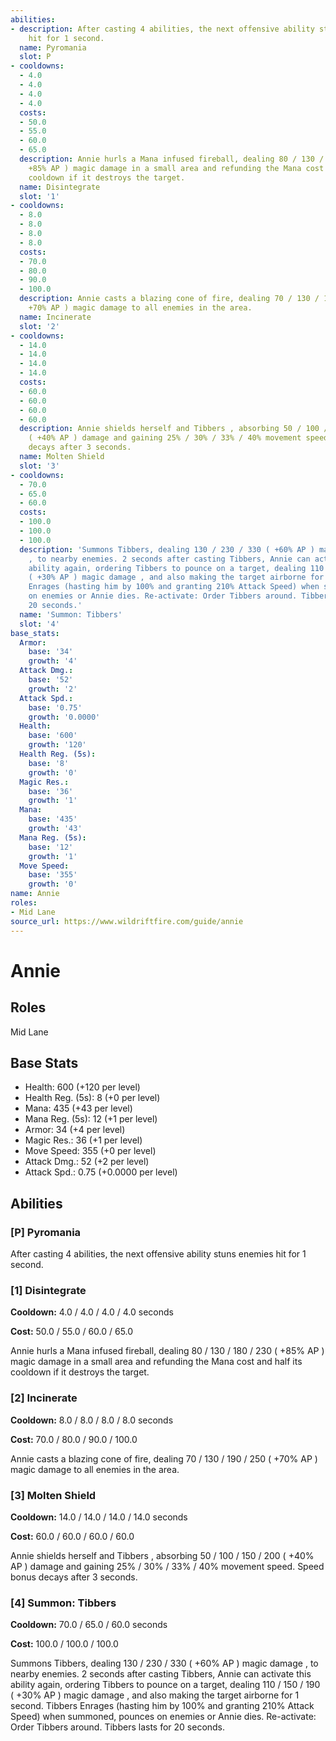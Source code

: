```yaml
---
abilities:
- description: After casting 4 abilities, the next offensive ability stuns enemies
    hit for 1 second.
  name: Pyromania
  slot: P
- cooldowns:
  - 4.0
  - 4.0
  - 4.0
  - 4.0
  costs:
  - 50.0
  - 55.0
  - 60.0
  - 65.0
  description: Annie hurls a Mana infused fireball, dealing 80 / 130 / 180 / 230 (
    +85% AP ) magic damage in a small area and refunding the Mana cost and half its
    cooldown if it destroys the target.
  name: Disintegrate
  slot: '1'
- cooldowns:
  - 8.0
  - 8.0
  - 8.0
  - 8.0
  costs:
  - 70.0
  - 80.0
  - 90.0
  - 100.0
  description: Annie casts a blazing cone of fire, dealing 70 / 130 / 190 / 250 (
    +70% AP ) magic damage to all enemies in the area.
  name: Incinerate
  slot: '2'
- cooldowns:
  - 14.0
  - 14.0
  - 14.0
  - 14.0
  costs:
  - 60.0
  - 60.0
  - 60.0
  - 60.0
  description: Annie shields herself and Tibbers , absorbing 50 / 100 / 150 / 200
    ( +40% AP ) damage and gaining 25% / 30% / 33% / 40% movement speed. Speed bonus
    decays after 3 seconds.
  name: Molten Shield
  slot: '3'
- cooldowns:
  - 70.0
  - 65.0
  - 60.0
  costs:
  - 100.0
  - 100.0
  - 100.0
  description: 'Summons Tibbers, dealing 130 / 230 / 330 ( +60% AP ) magic damage
    , to nearby enemies. 2 seconds after casting Tibbers, Annie can activate this
    ability again, ordering Tibbers to pounce on a target, dealing 110 / 150 / 190
    ( +30% AP ) magic damage , and also making the target airborne for 1 second. Tibbers
    Enrages (hasting him by 100% and granting 210% Attack Speed) when summoned, pounces
    on enemies or Annie dies. Re-activate: Order Tibbers around. Tibbers lasts for
    20 seconds.'
  name: 'Summon: Tibbers'
  slot: '4'
base_stats:
  Armor:
    base: '34'
    growth: '4'
  Attack Dmg.:
    base: '52'
    growth: '2'
  Attack Spd.:
    base: '0.75'
    growth: '0.0000'
  Health:
    base: '600'
    growth: '120'
  Health Reg. (5s):
    base: '8'
    growth: '0'
  Magic Res.:
    base: '36'
    growth: '1'
  Mana:
    base: '435'
    growth: '43'
  Mana Reg. (5s):
    base: '12'
    growth: '1'
  Move Speed:
    base: '355'
    growth: '0'
name: Annie
roles:
- Mid Lane
source_url: https://www.wildriftfire.com/guide/annie
---
```


# Annie

## Roles

Mid Lane

## Base Stats

- Health: 600 (+120 per level)
- Health Reg. (5s): 8 (+0 per level)
- Mana: 435 (+43 per level)
- Mana Reg. (5s): 12 (+1 per level)
- Armor: 34 (+4 per level)
- Magic Res.: 36 (+1 per level)
- Move Speed: 355 (+0 per level)
- Attack Dmg.: 52 (+2 per level)
- Attack Spd.: 0.75 (+0.0000 per level)

## Abilities

### [P] Pyromania

After casting 4 abilities, the next offensive ability stuns enemies hit for 1 second.

### [1] Disintegrate

**Cooldown:** 4.0 / 4.0 / 4.0 / 4.0 seconds

**Cost:** 50.0 / 55.0 / 60.0 / 65.0

Annie hurls a Mana infused fireball, dealing 80 / 130 / 180 / 230 ( +85% AP ) magic damage in a small area and refunding the Mana cost and half its cooldown if it destroys the target.

### [2] Incinerate

**Cooldown:** 8.0 / 8.0 / 8.0 / 8.0 seconds

**Cost:** 70.0 / 80.0 / 90.0 / 100.0

Annie casts a blazing cone of fire, dealing 70 / 130 / 190 / 250 ( +70% AP ) magic damage to all enemies in the area.

### [3] Molten Shield

**Cooldown:** 14.0 / 14.0 / 14.0 / 14.0 seconds

**Cost:** 60.0 / 60.0 / 60.0 / 60.0

Annie shields herself and Tibbers , absorbing 50 / 100 / 150 / 200 ( +40% AP ) damage and gaining 25% / 30% / 33% / 40% movement speed. Speed bonus decays after 3 seconds.

### [4] Summon: Tibbers

**Cooldown:** 70.0 / 65.0 / 60.0 seconds

**Cost:** 100.0 / 100.0 / 100.0

Summons Tibbers, dealing 130 / 230 / 330 ( +60% AP ) magic damage , to nearby enemies. 2 seconds after casting Tibbers, Annie can activate this ability again, ordering Tibbers to pounce on a target, dealing 110 / 150 / 190 ( +30% AP ) magic damage , and also making the target airborne for 1 second. Tibbers Enrages (hasting him by 100% and granting 210% Attack Speed) when summoned, pounces on enemies or Annie dies. Re-activate: Order Tibbers around. Tibbers lasts for 20 seconds.


